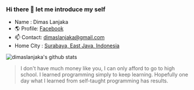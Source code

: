 ### Hi there 👋 let me introduce my self

- Name : Dimas Lanjaka 
- 🌎 Profile: [Facebook](https://facebook.com/dimaslanjaka1)
- 📫 Contact: [dimaslanjaka@gmail.com](mailto:dimaslanjaka@gmail.com)
- Home City : [Surabaya, East Java, Indonesia](https://www.google.com/maps/place/Surabaya,+Surabaya+City,+East+Java/@-7.2754438,112.6426424,12z/data=!3m1!4b1!4m5!3m4!1s0x2dd7fbf8381ac47f:0x3027a76e352be40!8m2!3d-7.2574719!4d112.7520883)

![dimaslanjaka's github stats](https://github-readme-stats.vercel.app/api?username=dimaslanjaka&show_icons=true&custom_title=dimaslanjaka%27s%20GitHub%20Stats:)

<!--
- Focus On: Backend
- Language Expert Of:
- - Basic Markup Of HTML,XML,XHTML
- - Basic Styling Of CSS,SCSS,LESS
- - PHP (Expert of native PHP, standard Laravel, standard Codeigniter)
- - - OOP (Standard/Abstract/Reflection/Scheduler)
- - - Native PHP (Http Serving, Apache Interopability, MySQL, MVC, Benchmark)
- - - Projects:
- - - - mvc project with native https://github.com/dimaslanjaka/universal-framework
- - - - easy rss parser https://github.com/dimaslanjaka/rss-parser
- - - - currency converter https://github.com/dimaslanjaka/currency-converter
- - Javascript Typescript (Node/Web [CommonJS/VanillaJS])
- - - Projects:
- - - - definitely typed native prototypes interop https://github.com/dimaslanjaka/js-prototypes
- - - - php interopability with js (web/node) https://github.com/dimaslanjaka/universal-framework
- - - - definitely typed https://github.com/dimaslanjaka/nodejs-package-types
- - - - hexo automated seo plugin https://github.com/dimaslanjaka/hexo-seo
- - - - blogger2hexo platform converter https://github.com/dimaslanjaka/hexo-blogger-xml
- - - - hexo plugin adsense https://github.com/dimaslanjaka/hexo-adsense
- - - - form saver https://github.com/dimaslanjaka/smartform
- - - - generic select builder https://github.com/dimaslanjaka/select
- - - - static website blog generator https://github.com/dimaslanjaka/static-blog-generator
- - Kotlin Java (JavaFX/Android/Native)
- - - Projects:
- - - - ~Standard Multiplatform Java App https://github.com/dimaslanjaka/Java~
- - - - Fully automated cacheability gradle plugin https://github.com/dimaslanjaka/gradle-plugin
- Other Projects:
- - debian ssh vpn installer https://github.com/dimaslanjaka/debian-ssh-vpn
- - crossplatform java php cipher https://github.com/dimaslanjaka/CrossPlatformCrypto
- - ~python bot social media ads https://github.com/dimaslanjaka/MyBot~
-->

> I don't have much money like you, I can only afford to go to high school. I learned programming simply to keep learning. Hopefully one day what I learned from self-taught programming has results.
